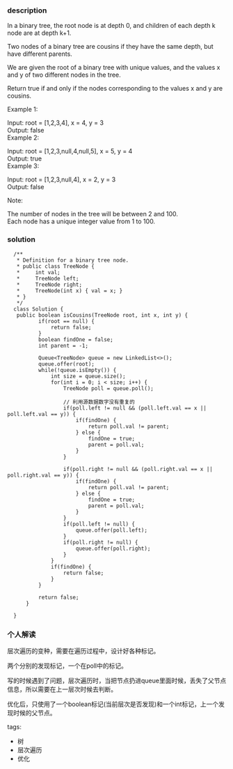 ### description    
  In a binary tree, the root node is at depth 0, and children of each depth k node are at depth k+1.  
    
  Two nodes of a binary tree are cousins if they have the same depth, but have different parents.  
    
  We are given the root of a binary tree with unique values, and the values x and y of two different nodes in the tree.  
    
  Return true if and only if the nodes corresponding to the values x and y are cousins.  
    
     
    
  Example 1:  
    
    
  Input: root = [1,2,3,4], x = 4, y = 3  
  Output: false  
  Example 2:  
    
    
  Input: root = [1,2,3,null,4,null,5], x = 5, y = 4  
  Output: true  
  Example 3:  
    
    
    
  Input: root = [1,2,3,null,4], x = 2, y = 3  
  Output: false  
     
    
  Note:  
    
  The number of nodes in the tree will be between 2 and 100.  
  Each node has a unique integer value from 1 to 100.  
     
### solution    
```    
  /**  
   * Definition for a binary tree node.  
   * public class TreeNode {  
   *     int val;  
   *     TreeNode left;  
   *     TreeNode right;  
   *     TreeNode(int x) { val = x; }  
   * }  
   */  
  class Solution {  
   public boolean isCousins(TreeNode root, int x, int y) {  
          if(root == null) {  
              return false;  
          }  
          boolean findOne = false;  
          int parent = -1;  
    
          Queue<TreeNode> queue = new LinkedList<>();  
          queue.offer(root);  
          while(!queue.isEmpty()) {  
              int size = queue.size();  
              for(int i = 0; i < size; i++) {  
                  TreeNode poll = queue.poll();  
    
                  // 利用源数据数字没有重复的  
                  if(poll.left != null && (poll.left.val == x || poll.left.val == y)) {  
                      if(findOne) {  
                          return poll.val != parent;  
                      } else {  
                          findOne = true;  
                          parent = poll.val;  
                      }  
                  }  
    
                  if(poll.right != null && (poll.right.val == x || poll.right.val == y)) {  
                      if(findOne) {  
                          return poll.val != parent;  
                      } else {  
                          findOne = true;  
                          parent = poll.val;  
                      }  
                  }  
                  if(poll.left != null) {  
                      queue.offer(poll.left);  
                  }  
                  if(poll.right != null) {  
                      queue.offer(poll.right);  
                  }  
              }  
              if(findOne) {  
                  return false;  
              }  
          }  
    
          return false;  
      }  
    
  }  
```    
    
### 个人解读    
  层次遍历的变种，需要在遍历过程中，设计好各种标记。  
    
  两个分别的发现标记，一个在poll中的标记。  
    
  写的时候遇到了问题，层次遍历时，当把节点扔进queue里面时候，丢失了父节点信息，所以需要在上一层次时候去判断。  
    
  优化后，只使用了一个boolean标记(当前层次是否发现)和一个int标记，上一个发现时候的父节点。  
    
tags:    
  -  树  
  -  层次遍历  
  -  优化  
